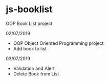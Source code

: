 # js-booklist
OOP Book List project

02/07/2019 
- OOP Object Oriented Programming project
- Add book to list

03/07/2019
- Validation and Alert
- Delete Book from List